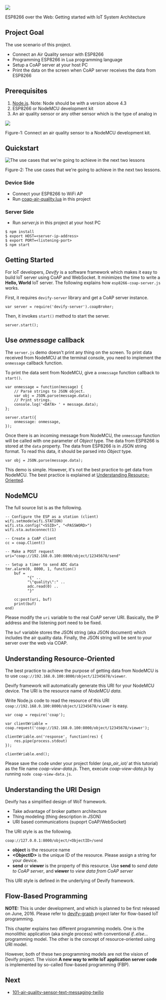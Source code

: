 ![](http://res.cloudinary.com/jollen/image/upload/h_110/v1455862763/devify-logo_rh63vl.png)

ESP8266 over the Web: Getting started with IoT System Architecture

## Project Goal

The use scenario of this project.

* Connect an Air Quality sensor with ESP8266
* Programming ESP8266 in Lua programming language
* Setup a CoAP server at your host PC
* Print the data on the screen when CoAP server receives the data from ESP8266

## Prerequisites

1. [Node.js](https://nodejs.org). Note: Node should be with a version above 4.3
2. ESP8266 or NodeMCU development kit
3. An air quality sensor or any other sensor which is the type of analog in

![](https://cloud.githubusercontent.com/assets/1126021/13700095/beb9fa90-e7b9-11e5-8f61-a729ce3e1016.JPG)

Figure-1: Connect an air quality sensor to a NodeMCU development kit.

## Quickstart

![The use cases that we're going to achieve in the next two lessons](https://cloud.githubusercontent.com/assets/1126021/13699804/b9498212-e7b7-11e5-99e3-734ac6bf91da.png)

Figure-2: The use cases that we're going to achieve in the next two lessons.

### Device Side

* Connect your ESP8266 to WiFi AP
* Run [coap-air-quality.lua](esp8266/coap-air-quality.lua) in this project

### Server Side

* Run *server.js* in this project at your host PC

```
$ npm install
$ export HOST=<server-ip-address>
$ export PORT=<listening-port>
$ npm start
```

## Getting Started

For IoT developers, *Devify* is a software framework which makes it easy to build IoT server using CoAP and WebSocket. It minimizes the time to write a **Hello, World** IoT server. The following explains how ```esp8266-coap-server.js``` works.

First, it requires ```devify-server``` library and get a CoAP server instance.

```
var server = require('devify-server').coapBroker;
```
Then, it invokes ```start()``` method to start the server.

```
server.start();
```

## Use *onmessage* callback

The ```server.js``` demo doesn't print any thing on the screen. To print data received from NodeMCU at the terminal console, you need to implement the ```onmessage``` callback function. 

To print the data sent from NodeMCU, give a ```onmessage``` function callback to ```start()```.

```
var onmessage = function(message) {
	// Parse strings to JSON object.
	var obj = JSON.parse(message.data);
	// Print strings.
	console.log('<DATA> ' + message.data);
};

server.start({
	onmessage: onmessage,
});
```
Once there is an incoming message from NodeMCU, the ```onmessage``` function will be called with one parameter of *Object* type. The data from ESP8266 is stored at the ```data``` property. The data from ESP8266 is in JSON string format. To read this data, it should be parsed into *Object* type.

```
var obj = JSON.parse(message.data);
```

This demo is simple. However, it's not the best practice to get data from NodeMCU. The best practice is explained at [Understanding Resource-Oriented](README.md#understanding-resource-oriented).

## NodeMCU

The full source list is as the following.

```
-- Configure the ESP as a station (client)
wifi.setmode(wifi.STATION)  
wifi.sta.config("<SSID>", "<PASSWORD>")  
wifi.sta.autoconnect(1)

-- Create a CoAP client
cc = coap.Client()

-- Make a POST request
uri="coap://192.168.0.100:8000/object/12345678/send"

-- Setup a timer to send ADC data
tmr.alarm(0, 8000, 1, function() 
    buf = 
          "{" ..
          "\"quality\":" ..
          adc.read(0) ..
          "}"
    
    cc:post(uri, buf)
    print(buf)
end)
```

Please modify the ```uri``` variable to the real CoAP server URI. Basically, the IP address and the listening port need to be fixed.

The ```buf``` variable stores the JSON string (aka JSON document) which includes the air quality data. Finally, the JSON string will be sent to your server over the web via COAP.

## Understanding Resource-Oriented

The best practice to achieve the purpose of getting data from NodeMCU is to use ```coap://192.168.0.100:8000/object/12345678/viewer```.

Devify framework will automatically generate this URI for your NodeMCU device. The URI is the resource name of *NodeMCU data*.

Write Node.js code to read the resource of this URI ```coap://192.168.0.100:8000/object/12345678/viewer``` is easy.

```
var coap = require('coap');

var clientWriable = coap.request('coap://192.168.0.100:8000/object/12345678/viewer');

clientWriable.on('response', function(res) {
    res.pipe(process.stdout)
});

clientWriable.end();
```

Please save the code under your project folder (*esp_air_iot/* at this tutorial) as the file name *coap-view-data.js*. Then, execute *coap-view-data.js* by running ```node coap-view-data.js```.

## Understanding the URI Design

Devify has a simplified design of WoT framework.

* Take advantage of broker pattern architecture
* Thing modeling (thing description in JSON)
* URI based communications (supoprt CoAP/WebSocket)

The URI style is as the following.

```
coap://127.0.0.1:8000/object/<ObjectID>/send
```

* **object** is the resource name
* **&lt;ObjectID&gt;** is the unique ID of the resource. Please assign a string for your device.
* **send** or **viewer** is the property of this resource. Use **send** to *send data to CoAP server*, and **viewer** to *view data from CoAP server*

This URI style is defined in the underlying of Devify framework.

## Flow-Based Programming

**NOTE:** This is under development, and which is planned to be first released on June, 2016. Please refer to [devify-graph](https://github.com/DevifyPlatform/devify-graph) project later for flow-based IoT programming.

This chapter explains two different programming models. One is the monolithic application (aka single process) with conventional *if..else...* programming model. The other is the concept of resource-oriented using URI model.

However, both of these two programming models are not the vision of Devify project. The vision **A new way to write IoT application server code** is implemented by so-called flow-based programming (FBP).

## Next

* [101-air-quality-sensor-text-messaging-twilio](../101-air-quality-sensor-text-messaging-twilio)
